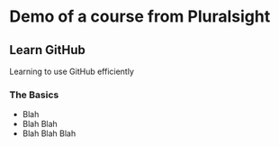 # Demo of a course from Pluralsight

## Learn GitHub
Learning to use GitHub efficiently

### The Basics
- Blah 
- Blah Blah
- Blah Blah Blah
